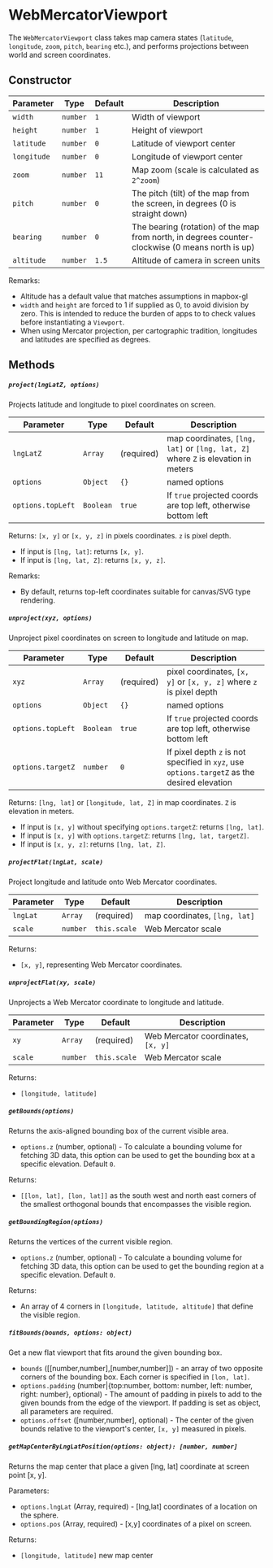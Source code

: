 # WebMercatorViewport

The `WebMercatorViewport` class takes map camera states (`latitude`, `longitude`, `zoom`, `pitch`, `bearing` etc.),
and performs projections between world and screen coordinates.

## Constructor

| Parameter   | Type     | Default | Description                                                                                      |
| ----------- | -------- | ------- | ------------------------------------------------------------------------------------------------ |
| `width`     | `number` | `1`     | Width of viewport                                                                                |
| `height`    | `number` | `1`     | Height of viewport                                                                               |
| `latitude`  | `number` | `0`     | Latitude of viewport center                                                                      |
| `longitude` | `number` | `0`     | Longitude of viewport center                                                                     |
| `zoom`      | `number` | `11`    | Map zoom (scale is calculated as `2^zoom`)                                                       |
| `pitch`     | `number` | `0`     | The pitch (tilt) of the map from the screen, in degrees (0 is straight down)                     |
| `bearing`   | `number` | `0`     | The bearing (rotation) of the map from north, in degrees counter-clockwise (0 means north is up) |
| `altitude`  | `number` | `1.5`   | Altitude of camera in screen units                                                               |

Remarks:

- Altitude has a default value that matches assumptions in mapbox-gl
- `width` and `height` are forced to 1 if supplied as 0, to avoid
  division by zero. This is intended to reduce the burden of apps to
  to check values before instantiating a `Viewport`.
- When using Mercator projection, per cartographic tradition, longitudes and
  latitudes are specified as degrees.

## Methods

##### `project(lngLatZ, options)`

Projects latitude and longitude to pixel coordinates on screen.

| Parameter         | Type      | Default    | Description                                                                       |
| ----------------- | --------- | ---------- | --------------------------------------------------------------------------------- |
| `lngLatZ`         | `Array`   | (required) | map coordinates, `[lng, lat]` or `[lng, lat, Z]` where `Z` is elevation in meters |
| `options`         | `Object`  | `{}`       | named options                                                                     |
| `options.topLeft` | `Boolean` | `true`     | If `true` projected coords are top left, otherwise bottom left                    |

Returns: `[x, y]` or `[x, y, z]` in pixels coordinates. `z` is pixel depth.

- If input is `[lng, lat]`: returns `[x, y]`.
- If input is `[lng, lat, Z]`: returns `[x, y, z]`.

Remarks:

- By default, returns top-left coordinates suitable for canvas/SVG type
  rendering.

##### `unproject(xyz, options)`

Unproject pixel coordinates on screen to longitude and latitude on map.

| Parameter         | Type      | Default    | Description                                                                                  |
| ----------------- | --------- | ---------- | -------------------------------------------------------------------------------------------- |
| `xyz`             | `Array`   | (required) | pixel coordinates, `[x, y]` or `[x, y, z]` where `z` is pixel depth                          |
| `options`         | `Object`  | `{}`       | named options                                                                                |
| `options.topLeft` | `Boolean` | `true`     | If `true` projected coords are top left, otherwise bottom left                               |
| `options.targetZ` | `number`  | `0`        | If pixel depth `z` is not specified in `xyz`, use `options.targetZ` as the desired elevation |

Returns: `[lng, lat]` or `[longitude, lat, Z]` in map coordinates. `Z` is elevation in meters.

- If input is `[x, y]` without specifying `options.targetZ`: returns `[lng, lat]`.
- If input is `[x, y]` with `options.targetZ`: returns `[lng, lat, targetZ]`.
- If input is `[x, y, z]`: returns `[lng, lat, Z]`.

##### `projectFlat(lngLat, scale)`

Project longitude and latitude onto Web Mercator coordinates.

| Parameter | Type     | Default      | Description                   |
| --------- | -------- | ------------ | ----------------------------- |
| `lngLat`  | `Array`  | (required)   | map coordinates, `[lng, lat]` |
| `scale`   | `number` | `this.scale` | Web Mercator scale            |

Returns:

- `[x, y]`, representing Web Mercator coordinates.

##### `unprojectFlat(xy, scale)`
<!-- prettier-ignore-start -->
Unprojects a Web Mercator coordinate to longitude and latitude.

| Parameter | Type | Default | Description |
| -------------- | --------- | -------- | ------------------------------- |
| `xy` | `Array` | (required) | Web Mercator coordinates, `[x, y]` |
| `scale` | `number` | `this.scale` | Web Mercator scale |
<!-- prettier-ignore-end -->
Returns:

- `[longitude, latitude]`

##### `getBounds(options)`

Returns the axis-aligned bounding box of the current visible area.

- `options.z` (number, optional) - To calculate a bounding volume for fetching 3D data, this option can be used to get the bounding box at a specific elevation. Default `0`.

Returns:

- `[[lon, lat], [lon, lat]]` as the south west and north east corners of the smallest orthogonal bounds that encompasses the visible region.

##### `getBoundingRegion(options)`

Returns the vertices of the current visible region.

- `options.z` (number, optional) - To calculate a bounding volume for fetching 3D data, this option can be used to get the bounding region at a specific elevation. Default `0`.

Returns:

- An array of 4 corners in `[longitude, latitude, altitude]` that define the visible region.

##### `fitBounds(bounds, options: object)`

Get a new flat viewport that fits around the given bounding box.

- `bounds` ([[number,number],[number,number]]) - an array of two opposite corners of
  the bounding box. Each corner is specified in `[lon, lat]`.
- `options.padding` (number|{top:number, bottom: number, left: number, right: number}, optional) - The amount of
  padding in pixels to add to the given bounds from the edge of the viewport. If padding is set as object, all parameters are
  required.
- `options.offset` ([number,number], optional) - The center of the given bounds relative to the viewport's center, `[x, y]` measured in pixels.

##### `getMapCenterByLngLatPosition(options: object): [number, number]`

Returns the map center that place a given [lng, lat] coordinate at screen point [x, y].

Parameters:

- `options.lngLat` (Array, required) - [lng,lat] coordinates of a location on the sphere.
- `options.pos` (Array, required) - [x,y] coordinates of a pixel on screen.

Returns:

- `[longitude, latitude]` new map center
